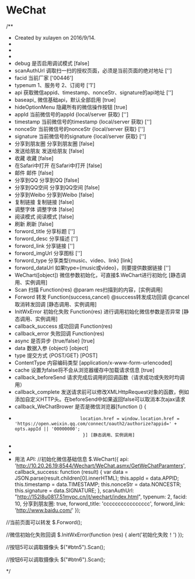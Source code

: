 # WeChat
/**
 * Created by xulayen on 2016/9/14.
 * <script src="http://res.wx.qq.com/open/js/jweixin-1.0.0.js"></script>
 * <script src="http://ajax.googleapis.com/ajax/libs/jquery/1.5.2/jquery.min.js"></script>
 *
 * debug                        是否启用调试模式 [false]
 * scanAuthUrl                  调取扫一扫的授权页面，必须是当前页面的绝对地址 ['']
 * facid                        当前厂家 ['00446']
 * typenum                      1、服务号 2、订阅号 ['1']
 * api                          获取微信appid、timestamp、nonceStr、signature的api地址 ['']
 * baseapi_                     微信基础api，默认全部启用 [true]
 * hideOptionMenu               隐藏所有的微信操作按钮 [true]
 * appId                        当前微信号的appId {local/server 获取} ['']
 * timestamp                    当前微信号的timestamp {local/server 获取} ['']
 * nonceStr                     当前微信号的nonceStr {local/server 获取} ['']
 * signature                    当前微信号的signature {local/server 获取} ['']
 * 分享到朋友圈                 分享到朋友圈 [false]
 * 发送给朋友                   发送给朋友 [false]
 * 收藏                         收藏 [false]
 * 在Safari中打开               在Safari中打开 [false]
 * 邮件                         邮件 [false]
 * 分享到QQ                     分享到QQ [false]
 * 分享到QQ空间                 分享到QQ空间 [false]
 * 分享到Weibo                  分享到Weibo  [false]
 * 复制链接                     复制链接 [false]
 * 调整字体                     调整字体 [false]
 * 阅读模式                     阅读模式 [false]
 * 刷新                         刷新 [false]
 * forword_title                分享标题 ['']
 * forword_desc                 分享描述 ['']
 * forword_link                 分享链接 ['']
 * forword_imgUrl               分享图标 ['']
 * forword_type                 分享类型{music、video、link} [link]
 * forword_dataUrl              如果type={music或video}，则要提供数据链接 ['']
 * WeChart([object])            微信参数初始化，可直接$.WeChart进行初始化 [静态调用、实例调用]
 * Scan                         扫描 Function(res) @param res扫描到的内容，[实例调用]
 * Forword                      转发 Function(success,cancel) @success转发成功回调 @cancel取消转发回调 [静态调用、实例调用]
 * InitWxError                  初始化失败 Function(res) 进行调用初始化微信参数是否异常 [静态调用、实例调用]
 * callback_success             成功回调 Function(res)
 * callback_error               失败回调 Function(res)
 * async                        是否异步 {true/false} [true]
 * data                         数据入参 {object} [object]
 * type                         提交方式 {POST/GET} [POST]
 * ContentType                  内容编码类型 [application/x-www-form-urlencoded]
 * cache                        设置为false将不会从浏览器缓存中加载请求信息 [true]
 * callback_beforeSend          请求完成后调用的回调函数（请求成功或失败时均调用）
 * callback_complete            发送请求前可以修改XMLHttpRequest对象的函数，例如添加自定义HTTP头。在beforeSend中如果返回false可以取消本次ajax请求
 * callback_WeChatBrower        是否是微信浏览器[function () {
 *                              location.href = window.location.href = 'https://open.weixin.qq.com/connect/oauth2/authorize?appid=' + opts.appId || '00000000';
                                 }] [静态调用、实例调用]

 *
 *
 * 用法 API:
 //初始化微信基础信息
 $.WeChart({
    api: 'http://10.20.26.19:8544/Wechart/WeChat.asmx/GetWeChatParamters',
    callback_success: function (result) {
        var data = JSON.parse(result.children[0].innerHTML);
        this.appId = data.APPID;
        this.timestamp = data.TIMESTAMP;
        this.nonceStr = data.NONCESTR;
        this.signature = data.SIGNATURE;
    },
    scanAuthUrl: "http://152l8u0817.51mypc.cn/jt/wechart/index.html",
    typenum: 2,
    facid: 10,
    分享到朋友圈: true,
    forword_title: 'cccccccccccccccc',
    forword_link: 'http://www.baidu.com/'
});

 //当前页面可以转发
 $.Forword();

 //微信初始化失败回调
 $.InitWxError(function (res) {
            alert('初始化失败！')
});

 //按钮5可以调取摄像头
 $("#btn5").Scan();

 //按钮6可以调取摄像头
 $("#btn6").Scan();

 */
